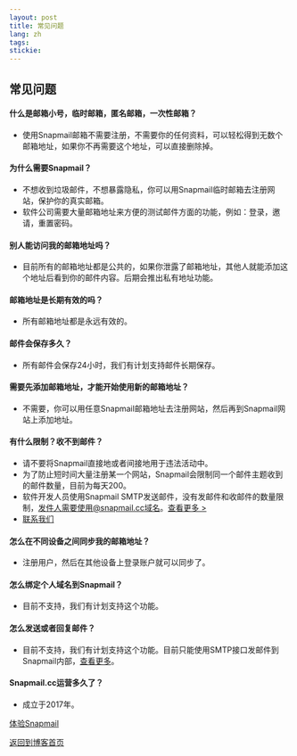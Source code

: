 ```yaml
---
layout: post
title: 常见问题
lang: zh
tags: 
stickie: 
---
```


## 常见问题

#### 什么是邮箱小号，临时邮箱，匿名邮箱，一次性邮箱？
+ 使用Snapmail邮箱不需要注册，不需要你的任何资料，可以轻松得到无数个邮箱地址，如果你不再需要这个地址，可以直接删除掉。

#### 为什么需要Snapmail？
+ 不想收到垃圾邮件，不想暴露隐私，你可以用Snapmail临时邮箱去注册网站，保护你的真实邮箱。
+ 软件公司需要大量邮箱地址来方便的测试邮件方面的功能，例如：登录，邀请，重置密码。

#### 别人能访问我的邮箱地址吗？
+ 目前所有的邮箱地址都是公共的，如果你泄露了邮箱地址，其他人就能添加这个地址后看到你的邮件内容。后期会推出私有地址功能。

#### 邮箱地址是长期有效的吗？
+ 所有邮箱地址都是永远有效的。

#### 邮件会保存多久？
+ 所有邮件会保存24小时，我们有计划支持邮件长期保存。

#### 需要先添加邮箱地址，才能开始使用新的邮箱地址？
+ 不需要，你可以用任意Snapmail邮箱地址去注册网站，然后再到Snapmail网站上添加地址。

#### 有什么限制？收不到邮件？
+ 请不要将Snapmail直接地或者间接地用于违法活动中。
+ 为了防止短时间大量注册某一个网站，Snapmail会限制同一个邮件主题收到的邮件数量，目前为每天200。
+ 软件开发人员使用Snapmail SMTP发送邮件，没有发邮件和收邮件的数量限制，发件人需要使用@snapmail.cc域名。<a target='_blank' href="https://www.snapmail.cc/blog/zh/2019/11/30/snapmail-smtp.html">查看更多 ></a>
+ <a target="_blank" href="https://www.snapmail.cc/blog/zh/support.html"> 联系我们 </a>

#### 怎么在不同设备之间同步我的邮箱地址？
+ 注册用户，然后在其他设备上登录账户就可以同步了。

#### 怎么绑定个人域名到Snapmail？
+ 目前不支持，我们有计划支持这个功能。

#### 怎么发送或者回复邮件？
+ 目前不支持，我们有计划支持这个功能。目前只能使用SMTP接口发邮件到Snapmail内部，<a target='_blank' href="https://www.snapmail.cc/blog/zh/2019/11/30/snapmail-smtp.html">查看更多</a>。

#### Snapmail.cc运营多久了？
+ 成立于2017年。


<a target="_blank" href="https://www.snapmail.cc"><i class="fa fa-envelope a"></i> 体验Snapmail </a>

<a href="https://www.snapmail.cc/blog/"><i class="fa fa-arrow-circle-left"></i> 返回到博客首页 </a>